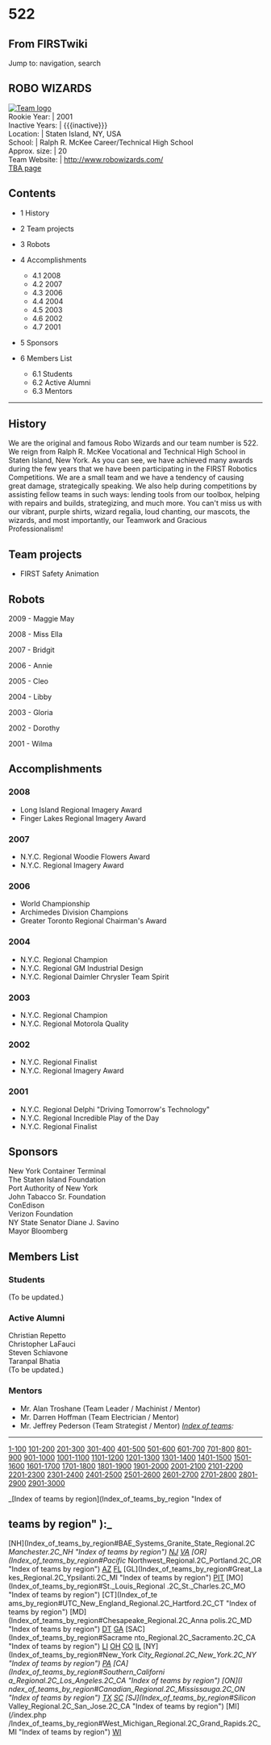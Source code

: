 # 522

## From FIRSTwiki

Jump to: navigation, search

## ROBO WIZARDS

[![Team logo](/media/b/b2/Theteamlogo.jpg)](Image:Theteamlogo.jpg "Team logo")<br>
Rookie Year: | 2001<br>
Inactive Years: | {{{inactive}}}<br>
Location: | Staten Island, NY, USA<br>
School: | Ralph R. McKee Career/Technical High School<br>
Approx. size: | 20<br>
Team Website: | <http://www.robowizards.com/><br>
[TBA page](http://www.thebluealliance.net/tbatv/team.php?team=522 "http://www.thebluealliance.net/tbatv/team.php?team=522")

## Contents

- 1 History
- 2 Team projects
- 3 Robots
- 4 Accomplishments

  - 4.1 2008
  - 4.2 2007
  - 4.3 2006
  - 4.4 2004
  - 4.5 2003
  - 4.6 2002
  - 4.7 2001

- 5 Sponsors
- 6 Members List

  - 6.1 Students
  - 6.2 Active Alumni
  - 6.3 Mentors

--------------------------------------------------------------------------------

## History

We are the original and famous Robo Wizards and our team number is 522\. We reign from Ralph R. McKee Vocational and Technical High School in Staten Island, New York. As you can see, we have achieved many awards during the few years that we have been participating in the FIRST Robotics Competitions. We are a small team and we have a tendency of causing great damage, strategically speaking. We also help during competitions by assisting fellow teams in such ways: lending tools from our toolbox, helping with repairs and builds, strategizing, and much more. You can't miss us with our vibrant, purple shirts, wizard regalia, loud chanting, our mascots, the wizards, and most importantly, our Teamwork and Gracious Professionalism!

## Team projects

- FIRST Safety Animation

## Robots

2009 - Maggie May

2008 - Miss Ella

2007 - Bridgit

2006 - Annie

2005 - Cleo

2004 - Libby

2003 - Gloria

2002 - Dorothy

2001 - Wilma

## Accomplishments

### 2008

- Long Island Regional Imagery Award
- Finger Lakes Regional Imagery Award

### 2007

- N.Y.C. Regional Woodie Flowers Award
- N.Y.C. Regional Imagery Award

### 2006

- World Championship
- Archimedes Division Champions
- Greater Toronto Regional Chairman's Award

### 2004

- N.Y.C. Regional Champion
- N.Y.C. Regional GM Industrial Design
- N.Y.C. Regional Daimler Chrysler Team Spirit

### 2003

- N.Y.C. Regional Champion
- N.Y.C. Regional Motorola Quality

### 2002

- N.Y.C. Regional Finalist
- N.Y.C. Regional Imagery Award

### 2001

- N.Y.C. Regional Delphi "Driving Tomorrow's Technology"
- N.Y.C. Regional Incredible Play of the Day
- N.Y.C. Regional Finalist

## Sponsors

New York Container Terminal<br>
The Staten Island Foundation<br>
Port Authority of New York<br>
John Tabacco Sr. Foundation<br>
ConEdison<br>
Verizon Foundation<br>
NY State Senator Diane J. Savino<br>
Mayor Bloomberg

## Members List

### Students

(To be updated.)

### Active Alumni

Christian Repetto<br>
Christopher LaFauci<br>
Steven Schiavone<br>
Taranpal Bhatia<br>
(To be updated.)

### Mentors

- Mr. Alan Troshane (Team Leader / Machinist / Mentor)
- Mr. Darren Hoffman (Team Electrician / Mentor)
- Mr. Jeffrey Pederson (Team Strategist / Mentor) _[Index of teams](Index_of_teams "Index of teams"):_

--------------------------------------------------------------------------------

[1-100](Index_of_teams#1-100 "Index of teams") [101-200](Index_of_teams#101-200 "Index of teams") [201-300](Index_of_teams#201-300 "Index of teams") [301-400](Index_of_teams#301-400 "Index of teams") [401-500](Index_of_teams#401-500 "Index of teams") [501-600](Index_of_teams#501-600 "Index of teams") [601-700](Index_of_teams#601-700 "Index of teams") [701-800](Index_of_teams#701-800 "Index of teams") [801-900](Index_of_teams#801-900 "Index of teams") [901-1000](Index_of_teams#901-1000 "Index of teams") [1001-1100](Index_of_teams#1001-1100 "Index of teams") [1101-1200](Index_of_teams#1101-1200 "Index of teams") [1201-1300](Index_of_teams#1201-1300 "Index of teams") [1301-1400](Index_of_teams#1301-1400 "Index of teams") [1401-1500](Index_of_teams#1401-1500 "Index of teams") [1501-1600](Index_of_teams#1501-1600 "Index of teams") [1601-1700](Index_of_teams#1601-1700 "Index of teams") [1701-1800](Index_of_teams#1701-1800 "Index of teams") [1801-1900](Index_of_teams#1801-1900 "Index of teams") [1901-2000](Index_of_teams#1901-2000 "Index of teams") [2001-2100](Index_of_teams#2001-2100 "Index of teams") [2101-2200](Index_of_teams#2101-2200 "Index of teams") [2201-2300](Index_of_teams#2201-2300 "Index of teams") [2301-2400](Index_of_teams#2301-2400 "Index of teams") [2401-2500](Index_of_teams#2401-2500 "Index of teams") [2501-2600](Index_of_teams#2501-2600 "Index of teams") [2601-2700](Index_of_teams#2601-2700 "Index of teams") [2701-2800](Index_of_teams#2701-2800 "Index of teams") [2801-2900](Index_of_teams#2801-2900 "Index of teams") [2901-3000](Index_of_teams#2901-3000 "Index of teams")

_[Index of teams by region](Index_of_teams_by_region "Index of

## teams by region" ):_

[NH](Index_of_teams_by_region#BAE_Systems_Granite_State_Regional.2C
_Manchester.2C_NH "Index of teams by region") [NJ](Index_of_teams_by_region#New_Jersey_Regional.2C_Trenton.2C_NJ "Index of teams by region") [VA](Index_of_teams_by_region#NASA.2FVCU_Regional.2C_Richmond.2C_VA "Index of teams by region") [OR](Index_of_teams_by_region#Pacific_
Northwest_Regional.2C_Portland.2C_OR "Index of teams by region") [AZ](Index_of_teams_by_region#Arizona_Regional.2C_Phoenix.2C_AZ "Index of teams by region") [FL](Index_of_teams_by_region#Florida_Regional.2C_Orlando.2C_FL "Index of teams by region") [GL](Index_of_teams_by_region#Great_La
kes_Regional.2C_Ypsilanti.2C_MI "Index of teams by region") [PIT](Index_of_teams_by_region#Pittsburgh_Regional.2C_Pittsburgh.2C_PA "Index of
teams by region") [MO](Index_of_teams_by_region#St._Louis_Regional
.2C_St._Charles.2C_MO "Index of teams by region") [CT](Index_of_te
ams_by_region#UTC_New_England_Regional.2C_Hartford.2C_CT "Index of teams by
region") [MD](Index_of_teams_by_region#Chesapeake_Regional.2C_Anna
polis.2C_MD "Index of teams by region") [DT](Index_of_teams_by_region#Detroit_Regional.2C_Detroit.2C_MI "Index of teams by region") [GA](Index_of_teams_by_region#Peachtree_Regional.2C_Duluth.2C_GA "Index of teams by region") [SAC](Index_of_teams_by_region#Sacrame
nto_Regional.2C_Sacramento.2C_CA "Index of teams by region") [LI](Index_of_teams_by_region#SBPLI_Long_Island_Regional.2C_Brentwood.2C_NY "Index
of teams by region") [OH](Index_of_teams_by_region#Buckeye_Regional.2C_Cleveland.2C_OH "Index of teams by region") [CO](Index_of_teams_by_region#Colorado_Regional.2C_Denver.2C_CO "Index of teams by region") [IL](Index_of_teams_by_region#Midwest_Regional.2C_Evanston.2C_IL "Index of teams by region") [NY](Index_of_teams_by_region#New_York
_City_Regional.2C_New_York.2C_NY "Index of teams by region") [PA](Index_of_teams_by_region#Philadelphia_Regional.2C_Philadelphia.2C_PA "Index of
teams by region") [CA](Index_of_teams_by_region#Southern_Californi
a_Regional.2C_Los_Angeles.2C_CA "Index of teams by region") [ON](I
ndex_of_teams_by_region#Canadian_Regional.2C_Mississauga.2C_ON "Index of teams
by region") [TX](Index_of_teams_by_region#Lone_Star_Regional.2C_Houston.2C_TX "Index of teams by region") [SC](Index_of_teams_by_region#Palmetto_Regional.2C_Columbia.2C_SC "Index of teams by region") [SJ](Index_of_teams_by_region#Silicon_
Valley_Regional.2C_San_Jose.2C_CA "Index of teams by region") [MI](/index.php
/Index_of_teams_by_region#West_Michigan_Regional.2C_Grand_Rapids.2C_MI "Index
of teams by region") [WI](Index_of_teams_by_region#Wisconsin_Regional.2C_Milwaukee.2C_WI "Index of teams by region")
